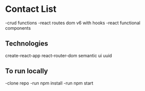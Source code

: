 # Contact List

-crud functions
-react routes dom v6 with hooks
-react functional components

## Technologies

create-react-app
react-router-dom
semantic ui
uuid

## To run locally

-clone repo
-run npm install
-run npm start
